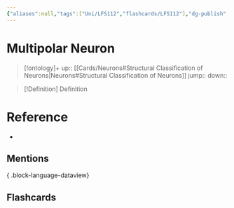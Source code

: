 ```yaml
---
{"aliases":null,"tags":["Uni/LFS112","flashcards/LFS112"],"dg-publish":true,"permalink":"/cards/multipolar-neuron/","dgPassFrontmatter":true}
---
```


# Multipolar Neuron

> [!ontology]+
> up:: [[Cards/Neurons#Structural Classification of Neurons\|Neurons#Structural Classification of Neurons]]
> jump:: 
> down:: 

> [!Definition] Definition

<style> .container {font-family: sans-serif; text-align: center;} .button-wrapper button {z-index: 1;height: 40px; width: 100px; margin: 10px;padding: 5px;} .excalidraw .App-menu_top .buttonList { display: flex;} .excalidraw-wrapper { height: 800px; margin: 50px; position: relative;} :root[dir="ltr"] .excalidraw .layer-ui__wrapper .zen-mode-transition.App-menu_bottom--transition-left {transform: none;} </style><script src="https://cdn.jsdelivr.net/npm/react@17/umd/react.production.min.js"></script><script src="https://cdn.jsdelivr.net/npm/react-dom@17/umd/react-dom.production.min.js"></script><script type="text/javascript" src="https://cdn.jsdelivr.net/npm/@excalidraw/excalidraw@0/dist/excalidraw.production.min.js"></script><div id="Multipolar_Neuron_Diagramexcalidraw.md1"></div><script>(function(){const InitialData={"type":"excalidraw","version":2,"source":"https://github.com/zsviczian/obsidian-excalidraw-plugin/releases/tag/1.9.20","elements":[{"id":"0rF9Ah7XeBGAz7_X2LUjD","type":"image","x":-355.3854064941406,"y":-187.1233787536621,"width":597,"height":418,"angle":0,"strokeColor":"transparent","backgroundColor":"transparent","fillStyle":"hachure","strokeWidth":1,"strokeStyle":"solid","roughness":1,"opacity":100,"groupIds":[],"frameId":null,"roundness":null,"seed":1142247498,"version":4,"versionNonce":1495923850,"isDeleted":false,"boundElements":null,"updated":1696636686205,"link":null,"locked":false,"status":"pending","fileId":"7a3a1f4d39dd395e67a7dc84ae7a69ee265b9d38","scale":[1,1]},{"id":"SaxymyT9","type":"rectangle","x":-247.92085608536388,"y":-218.5159337503981,"width":144.97988891601562,"height":37,"angle":0,"strokeColor":"#1e1e1e","backgroundColor":"transparent","fillStyle":"hachure","strokeWidth":1,"strokeStyle":"solid","roughness":1,"opacity":100,"roundness":{"type":1},"seed":83181,"version":163,"versionNonce":2002452694,"updated":1696640321976,"isDeleted":false,"groupIds":[],"boundElements":[{"type":"text","id":"VZFQDVr0"},{"id":"sPGD7Lm6UzDX8nlKJd6bK","type":"arrow"}],"link":null,"locked":false},{"text":"Dendrites","fontSize":20,"fontFamily":1,"textAlign":"center","verticalAlign":"middle","baseline":16,"id":"VZFQDVr0","type":"text","x":-222.1008640199342,"y":-212.5159337503981,"width":93.33990478515625,"height":25,"angle":0,"strokeColor":"#1e1e1e","backgroundColor":"transparent","fillStyle":"hachure","strokeWidth":1,"strokeStyle":"solid","roughness":1,"opacity":100,"roundness":{"type":1},"seed":4894,"version":164,"versionNonce":1831892502,"updated":1696640321976,"isDeleted":false,"groupIds":[],"boundElements":[],"link":"[[Cards/Dendrites\|Dendrites]]","locked":false,"containerId":"SaxymyT9","originalText":"Dendrites","rawText":"[[Cards/Dendrites\|Dendrites]]","lineHeight":1.25},{"id":"sPGD7Lm6UzDX8nlKJd6bK","type":"arrow","x":-183.8124573425747,"y":-180.87492132608656,"width":39.48444905764734,"height":80.40058264125301,"angle":0,"strokeColor":"#1e1e1e","backgroundColor":"transparent","fillStyle":"hachure","strokeWidth":1,"strokeStyle":"solid","roughness":1,"opacity":100,"groupIds":[],"frameId":null,"roundness":{"type":2},"seed":1997871690,"version":327,"versionNonce":623479434,"isDeleted":false,"boundElements":null,"updated":1696640322157,"link":null,"locked":false,"points":[[0,0],[-39.48444905764734,80.40058264125301]],"lastCommittedPoint":null,"startBinding":{"elementId":"SaxymyT9","focus":-0.012485892023728903,"gap":1},"endBinding":null,"startArrowhead":null,"endArrowhead":"arrow"},{"id":"bS2cC7w7","type":"rectangle","x":159.27719946750676,"y":-145.66082505587028,"width":187.01988220214844,"height":37,"angle":0,"strokeColor":"#1e1e1e","backgroundColor":"transparent","fillStyle":"hachure","strokeWidth":1,"strokeStyle":"solid","roughness":1,"opacity":100,"roundness":{"type":1},"seed":63420,"version":74,"versionNonce":992496586,"updated":1696640335953,"isDeleted":false,"groupIds":[],"boundElements":[{"type":"text","id":"1PUUAX69"}],"link":null,"locked":false},{"text":"Axon Terminal","fontSize":20,"fontFamily":1,"textAlign":"center","verticalAlign":"middle","baseline":16,"id":"1PUUAX69","type":"text","x":185.09719153293645,"y":-139.66082505587028,"width":135.37989807128906,"height":25,"angle":0,"strokeColor":"#1e1e1e","backgroundColor":"transparent","fillStyle":"hachure","strokeWidth":1,"strokeStyle":"solid","roughness":1,"opacity":100,"roundness":{"type":1},"seed":97116,"version":76,"versionNonce":2088780426,"updated":1696640335953,"isDeleted":false,"groupIds":[],"boundElements":[],"link":"[[Cards/Axon Terminal\|Axon Terminal]]","locked":false,"containerId":"bS2cC7w7","originalText":"Axon Terminal","rawText":"[[Cards/Axon Terminal\|Axon Terminal]]","lineHeight":1.25},{"id":"PTkYk8ZM3I7LIXOXtEv59","type":"arrow","x":209.76954260940408,"y":-108.81856472659433,"width":21.693103394213267,"height":49.64436536443094,"angle":0,"strokeColor":"#1e1e1e","backgroundColor":"transparent","fillStyle":"hachure","strokeWidth":1,"strokeStyle":"solid","roughness":1,"opacity":100,"groupIds":[],"frameId":null,"roundness":{"type":2},"seed":514699350,"version":85,"versionNonce":1535199306,"isDeleted":false,"boundElements":null,"updated":1696640341583,"link":null,"locked":false,"points":[[0,0],[-21.693103394213267,49.64436536443094]],"lastCommittedPoint":null,"startBinding":null,"endBinding":null,"startArrowhead":null,"endArrowhead":"arrow"},{"id":"JHVJVpyq","type":"rectangle","x":-48.30496212751336,"y":-113.17797327839986,"width":107.27993774414062,"height":37,"angle":0,"strokeColor":"#1e1e1e","backgroundColor":"transparent","fillStyle":"hachure","strokeWidth":1,"strokeStyle":"solid","roughness":1,"opacity":100,"roundness":{"type":1},"seed":74775,"version":31,"versionNonce":2022883210,"updated":1696640354029,"isDeleted":false,"groupIds":[],"boundElements":[{"type":"text","id":"foOMpvFg"},{"id":"AjUh9DZRwq3FJEF1aOZzG","type":"arrow"}],"link":null,"locked":false},{"text":"Axons","fontSize":20,"fontFamily":1,"textAlign":"center","verticalAlign":"middle","baseline":16,"id":"foOMpvFg","type":"text","x":-22.484970062083676,"y":-107.17797327839986,"width":55.63995361328125,"height":25,"angle":0,"strokeColor":"#1e1e1e","backgroundColor":"transparent","fillStyle":"hachure","strokeWidth":1,"strokeStyle":"solid","roughness":1,"opacity":100,"roundness":{"type":1},"seed":31896,"version":32,"versionNonce":1365532426,"updated":1696640350427,"isDeleted":false,"groupIds":[],"boundElements":[],"link":"[[Cards/Axons\|Axons]]","locked":false,"containerId":"JHVJVpyq","originalText":"Axons","rawText":"[[Cards/Axons\|Axons]]","lineHeight":1.25},{"id":"AjUh9DZRwq3FJEF1aOZzG","type":"arrow","x":2.724936463556787,"y":-74.07150108867046,"width":42.197248245427886,"height":87.78626234770695,"angle":0,"strokeColor":"#1e1e1e","backgroundColor":"transparent","fillStyle":"hachure","strokeWidth":1,"strokeStyle":"solid","roughness":1,"opacity":100,"groupIds":[],"frameId":null,"roundness":{"type":2},"seed":1404971990,"version":69,"versionNonce":1057384650,"isDeleted":false,"boundElements":null,"updated":1696640354029,"link":null,"locked":false,"points":[[0,0],[-42.197248245427886,87.78626234770695]],"lastCommittedPoint":null,"startBinding":{"elementId":"JHVJVpyq","focus":-0.11666052213558041,"gap":2.106472189729402},"endBinding":null,"startArrowhead":null,"endArrowhead":"arrow"}],"appState":{"theme":"dark","viewBackgroundColor":"#ffffff","currentItemStrokeColor":"#1e1e1e","currentItemBackgroundColor":"transparent","currentItemFillStyle":"hachure","currentItemStrokeWidth":1,"currentItemStrokeStyle":"solid","currentItemRoughness":1,"currentItemOpacity":100,"currentItemFontFamily":1,"currentItemFontSize":20,"currentItemTextAlign":"left","currentItemStartArrowhead":null,"currentItemEndArrowhead":"arrow","scrollX":810.1338986420319,"scrollY":521.9891897439499,"zoom":{"value":1},"currentItemRoundness":"round","gridSize":null,"gridColor":{"Bold":"#C9C9C9FF","Regular":"#EDEDEDFF"},"currentStrokeOptions":null,"previousGridSize":null,"frameRendering":{"enabled":true,"clip":true,"name":true,"outline":true}},"files":{}};InitialData.scrollToContent=true;App=()=>{const e=React.useRef(null),t=React.useRef(null),[n,i]=React.useState({width:void 0,height:void 0});return React.useEffect(()=>{i({width:t.current.getBoundingClientRect().width,height:t.current.getBoundingClientRect().height});const e=()=>{i({width:t.current.getBoundingClientRect().width,height:t.current.getBoundingClientRect().height})};return window.addEventListener("resize",e),()=>window.removeEventListener("resize",e)},[t]),React.createElement(React.Fragment,null,React.createElement("div",{className:"excalidraw-wrapper",ref:t},React.createElement(ExcalidrawLib.Excalidraw,{ref:e,width:n.width,height:n.height,initialData:InitialData,viewModeEnabled:!0,zenModeEnabled:!0,gridModeEnabled:!1})))},excalidrawWrapper=document.getElementById("Multipolar_Neuron_Diagramexcalidraw.md1");ReactDOM.render(React.createElement(App),excalidrawWrapper);})();</script>

# Reference

- 

## Mentions


{ .block-language-dataview}

## Flashcards